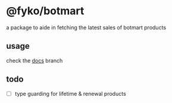 # @fyko/botmart
a package to aide in fetching the latest sales of botmart products

## usage
check the [docs](https://github.com/Fyko/botmart/tree/docs) branch

## todo
- [ ] type guarding for lifetime & renewal products
